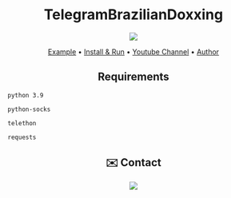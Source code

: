 <h1 align="center">TelegramBrazilianDoxxing</h1>

<p align="center">
  <img src="https://github.com/Kiny-Kiny/TelegramBrazilianDoxxing/blob/main/asserts/01.gif"/>
</p>

<p align="center">
  <a href="https://github.com/Kiny-Kiny/TelegramBrazilianDoxxing/blob/main/asserts/example.md">Example</a> •
  <a href="https://github.com/Kiny-Kiny/TelegramBrazilianDoxxing/blob/main/asserts/main.md">Install & Run</a> •
  <a href="https://youtube.com/c/reKINYCRIMSONLOL">Youtube Channel</a> •
  <a href="https://github.com/Kiny-Kiny">Author</a>
</p>

<h2 align="center">Requirements</h2>

 ```
 python 3.9
 ```

 ```
 python-socks
 ```

 ```
 telethon
 ```

 ```
 requests
 ```
<h2 align="center">✉️ Contact</h2>
<p align="center" >
  <a href="http://t.me/k_iny" alt="Telegram">
    <img src = "https://img.shields.io/badge/-Telegram-1ca0f1?style=for-the-badge&labelColor=1ca0f1&logo=telegram&logoColor=white&link=https://t.me/k_iny" /> </a>
</p>

